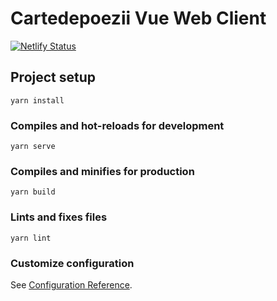 # Cartedepoezii Vue Web Client

[![Netlify Status](https://api.netlify.com/api/v1/badges/e1dd2f69-116a-4f9f-83f4-f6c886da5d63/deploy-status)](https://app.netlify.com/sites/cartedepoezii/deploys)

## Project setup

```
yarn install
```

### Compiles and hot-reloads for development

```
yarn serve
```

### Compiles and minifies for production

```
yarn build
```

### Lints and fixes files

```
yarn lint
```

### Customize configuration

See [Configuration Reference](https://cli.vuejs.org/config/).
